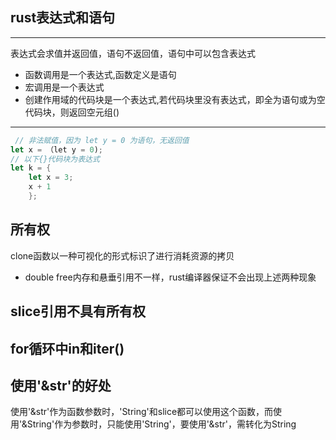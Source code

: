 ##  rust表达式和语句
----------------------------
  表达式会求值并返回值，语句不返回值，语句中可以包含表达式
-  函数调用是一个表达式,函数定义是语句
-  宏调用是一个表达式
-  创建作用域的代码块是一个表达式,若代码块里没有表达式，即全为语句或为空代码块，则返回空元组()
---------------------------------

```rust
 // 非法赋值，因为 let y = 0 为语句，无返回值
let x = （let y = 0);
// 以下{}代码块为表达式
let k = { 
    let x = 3;
    x + 1
    };
```

## 所有权

  clone函数以一种可视化的形式标识了进行消耗资源的拷贝
  - double free内存和悬垂引用不一样，rust编译器保证不会出现上述两种现象

## slice引用不具有所有权

## for循环中in和iter()

## 使用'&str'的好处

使用'&str'作为函数参数时，'String'和slice都可以使用这个函数，而使用'&String'作为参数时，只能使用'String'，要使用'&str'，需转化为String



